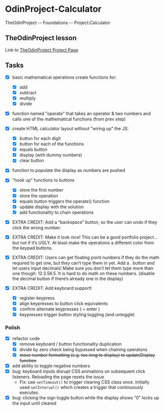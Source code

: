 # OdinProject-Calculator
TheOdinProject -- Foundations -- Project:Calculator

## TheOdinProject lesson
Link to [TheOdinProject Project Page](https://www.theodinproject.com/paths/foundations/courses/foundations/lessons/calculator)

## Tasks
- [x] basic mathematical operations
  create functions for:
  - [x] add
  - [x] subtract
  - [x] multiply
  - [x] divide
- [x] function named "operate" that takes an operator & two numbers and calls one of the mathematical functions (from prev step)
- [x] create HTML calculator layout
  without "wiring up" the JS:
  - [x] button for each digit
  - [x] button for each of the functions
  - [x] equals button
  - [x] display (with dummy numbers)
  - [x] clear button
- [x] function to populate the display as numbers are pushed
- [x] "hook up" functions to buttons
  - [x] store the first number
  - [x] store the operation
  - [x] equals button triggers the operate() function
  - [x] update display with the solution
  - [x] add functionality to chain operations

- [x] EXTRA CREDIT: Add a “backspace” button, so the user can undo if they click the wrong number.
  
- [x] EXTRA CREDIT: Make it look nice! This can be a good portfolio project… but not if it’s UGLY. At least make the operations a different color from the keypad buttons.

- [x] EXTRA CREDIT: Users can get floating point numbers if they do the math required to get one, but they can’t type them in yet. Add a . button and let users input decimals! Make sure you don’t let them type more than one though: 12.3.56.5. It is hard to do math on these numbers. (disable the decimal button if there’s already one in the display)

- [x] EXTRA CREDIT: Add keyboard support!
  - [x] register keypress
  - [x] align keypresses to button click equivalents
  - [x] confirm alternate keypresses ( = enter )
  - [x] keypresses trigger button styling toggling (and untoggle)

### Polish
- [x] refactor code
  - [x] remove keyboard / button functionality duplication
  - [x] divide by zero check being bypassed when chaining operatons
  - [x] ~~move number formatting (e.g. too long to display) to updateDisplay function~~
- [x] add ability to toggle negative numbers
- [x] bug: keyboard inputs disrupt CSS animations on subsequent click listeners. Reloading the page resets the issue
  - Fix: use `setTimeout()` to trigger clearing CSS class once. Initially used `setInterval()` which creates a trigger that continuously executes.
- [x] bug: clicking the sign toggle button while the display shows "0" locks up the input until cleared